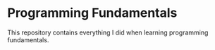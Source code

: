 # Programming Fundamentals
This repository contains everything I did when learning programming fundamentals.
